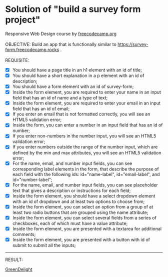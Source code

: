 # Solution of "build a survey form project"
Responsive Web Design course by [freecodecamp.org](https://www.freecodecamp.org)<br><br>
OBJECTIVE: Build an app that is functionally similar to https://survey-form.freecodecamp.rocks .<br><br>
REQUISITE:
- [x] You should have a page title in an h1 element with an id of title;
- [x] You should have a short explanation in a p element with an id of description;
- [x] You should have a form element with an id of survey-form;
- [x] Inside the form element, you are required to enter your name in an input field that has an id of name and a type of text;
- [x] Inside the form element, you are required to enter your email in an input field that has an id of email;
- [x] If you enter an email that is not formatted correctly, you will see an HTML5 validation error;
- [x] Inside the form, you can enter a number in an input field that has an id of number;
- [x] If you enter non-numbers in the number input, you will see an HTML5 validation error;
- [x] If you enter numbers outside the range of the number input, which are defined by the min and max attributes, you will see an HTML5 validation error;
- [x] For the name, email, and number input fields, you can see corresponding label elements in the form, that describe the purpose of each field with the following ids: id="name-label", id="email-label", and id="number-label";
- [x] For the name, email, and number input fields, you can see placeholder text that gives a description or instructions for each field;
- [x] Inside the form element, you should have a select dropdown element with an id of dropdown and at least two options to choose from;
- [x] Inside the form element, you can select an option from a group of at least two radio buttons that are grouped using the name attribute;
- [x] Inside the form element, you can select several fields from a series of checkboxes, each of which must have a value attribute;
- [x] Inside the form element, you are presented with a textarea for additional comments;
- [x] Inside the form element, you are presented with a button with id of submit to submit all the inputs;
<hr>
RESULT:<br>

[GreenDelight](https://html-preview.github.io/?url=https://github.com/pfdev2519/green-delight/blob/main/GreenDelight/index.html)
